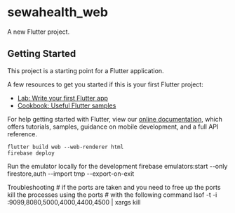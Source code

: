 # sewahealth_web

A new Flutter project.

## Getting Started

This project is a starting point for a Flutter application.

A few resources to get you started if this is your first Flutter project:

- [Lab: Write your first Flutter app](https://flutter.dev/docs/get-started/codelab)
- [Cookbook: Useful Flutter samples](https://flutter.dev/docs/cookbook)

For help getting started with Flutter, view our
[online documentation](https://flutter.dev/docs), which offers tutorials,
samples, guidance on mobile development, and a full API reference.

    flutter build web --web-renderer html
    firebase deploy

Run the emulator locally for the development
    firebase emulators:start --only firestore,auth --import tmp --export-on-exit

Troubleshooting
    # if the ports are taken and you need to free up the ports kill the processes using the ports
    # with the following command
    lsof -t -i :9099,8080,5000,4000,4400,4500 | xargs kill